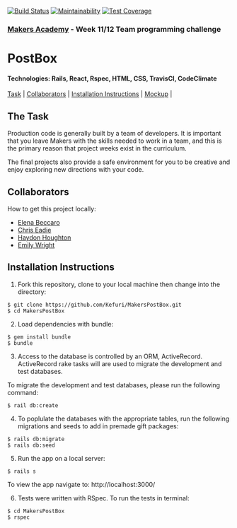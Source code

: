 [![Build Status](https://travis-ci.org/Kefuri/MakersPostBox.svg?branch=master)](https://travis-ci.org/Kefuri/MakersPostBox)
[![Maintainability](https://api.codeclimate.com/v1/badges/8f9ec95783638f897810/maintainability)](https://codeclimate.com/github/Kefuri/MakersPostBox/maintainability)
[![Test Coverage](https://api.codeclimate.com/v1/badges/8f9ec95783638f897810/test_coverage)](https://codeclimate.com/github/Kefuri/MakersPostBox/test_coverage)


### [Makers Academy](http://www.makersacademy.com) - Week 11/12 Team programming challenge 


# PostBox 

#### Technologies: Rails, React, Rspec, HTML, CSS, TravisCI, CodeClimate

[Task](#Task) | [Collaborators](#Collaborators) | [Installation Instructions](#Installation) | [Mockup](#Mockup) |

## <a name="Task">The Task</a>

Production code is generally built by a team of developers. It is important that you leave Makers with the skills needed to work in a team, and this is the primary reason that project weeks exist in the curriculum.

The final projects also provide a safe environment for you to be creative and enjoy exploring new directions with your code.

## <a name="Collaborators">Collaborators</a>


How to get this project locally:
  * [Elena Beccaro](https://github.com/elebecca)
  * [Chris Eadie](https://github.com/saidbyced)
  * [Haydon Houghton](https://github.com/Kefuri)
  * [Emily Wright](https://github.com/EWright212)
 


## <a name="Installation">Installation Instructions</a>

1. Fork this repository, clone to your local machine then change into the directory:
```
$ git clone https://github.com/Kefuri/MakersPostBox.git
$ cd MakersPostBox
```

2. Load dependencies with bundle:
```
$ gem install bundle
$ bundle
```

3. Access to the database is controlled by an ORM, ActiveRecord. ActiveRecord rake tasks will are used to migrate the development and test databases. 

To migrate the development and test databases, please run the following command:
```
$ rail db:create
```

4. To poplulate the databases with the appropriate tables, run the following migrations and seeds to add in premade gift packages:
```
$ rails db:migrate
$ rails db:seed
```

5. Run the app on a local server: 
```
$ rails s
```
To view the app navigate to: http://localhost:3000/

6. Tests were written with RSpec. To run the tests in terminal: 
```
$ cd MakersPostBox
$ rspec
```



